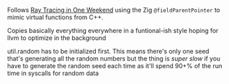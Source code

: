 Follows [Ray Tracing in One Weekend](https://raytracing.github.io/books/RayTracingInOneWeekend.html)
using the Zig `@fieldParentPointer` to mimic virtual functions from C++.

Copies basically everything everywhere in a funtional-ish style hoping for
llvm to optimize in the background

util.random has to be initialized first. This means there's only one seed
that's generating all the random numbers but the thing is _super slow_
if you have to generate the random seed each time as it'll spend 90+% of
the run time in syscalls for random data